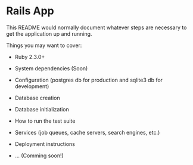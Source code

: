# Rails App 

This README would normally document whatever steps are necessary to get the
application up and running.

Things you may want to cover:

* Ruby 2.3.0+

* System dependencies (Soon)

* Configuration (postgres db for production and sqlite3 db for development)

* Database creation

* Database initialization

* How to run the test suite

* Services (job queues, cache servers, search engines, etc.)

* Deployment instructions

* ... (Comming soon!)
